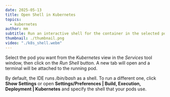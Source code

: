 ```yaml
---
date: 2025-05-13
title: Open Shell in Kubernetes
topics:
  - kubernetes
author: mm
subtitle: Run an interactive shell for the container in the selected pod.
thumbnail: ./thumbnail.png
video: "./k8s_shell.webm"
---
```


Select the pod you want from the _Kubernetes_ view in the _Services_ tool window, then click on the _Run Shell_ button. A new tab will open and a terminal will be attached to the running pod.

By default, the IDE runs _/bin/bash_ as a shell. To run a different one, click **Show Settings** or open **Settings/Preferences | Build, Execution, Deployment | Kubernetes** and specify the shell that your pods use.
